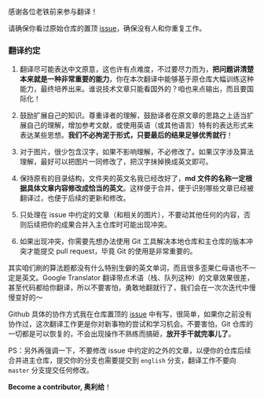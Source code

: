 感谢各位老铁前来参与翻译！

请确保你看过原始仓库的置顶 [issue](https://github.com/labuladong/fucking-algorithm/issues/9)，确保没有人和你重复工作。

### 翻译约定

1. 翻译尽可能表达中文原意，这也许有点难度，不过要尽力而为，**把问题讲清楚本来就是一种非常重要的能力**，你在本次翻译中能够基于原仓库大幅训练这种能力，最终培养出来。谁说技术文章只能看国外的？咱也来点输出，而且要国际化！

2. 鼓励扩展自己的知识。尊重译者的理解，鼓励译者在原文章的思路之上适当扩展自己的理解，增加参考文献，或使用英语（或其他语言）特有的表达形式来表达某些思想。**我们不必拘泥于形式，只要最后的结果足够优秀就行**！

3. 对于图片，很少包含汉字，如果不影响理解，不必修改了。如果汉字涉及算法理解，最好可以把图片一同修改了，把汉字抹掉换成英文即可。

4. 保持原有的目录结构，文件夹的英文名我已经改好了，**md 文件的名称一定根据具体文章内容修改成恰当的英文**。这样便于合并，便于识别哪些文章已经被翻译过，也便于后续的更新和修改。

5. 只处理在 issue 中约定的文章（和相关的图片），不要动其他任何的内容，否则后续把你的成果合并入主仓库时可能出现冲突。

6. 如果出现冲突，你需要先想办法使用 Git 工具解决本地仓库和主仓库的版本冲突才能提交 pull request，毕竟 Git 的使用是非常重要的。

其实咱们刷的算法题都没有什么特别生僻的英文单词，而且很多歪果仁母语也不一定是英文。Google Translator 翻译带点术语（栈、队列这种）的文章效果很差，甚至代码都给你翻译，所以不要害怕，勇敢地翻就行了，我们会在一次次迭代中慢慢变好的～

Github 具体的协作方式我在仓库置顶的 [issue](https://github.com/labuladong/fucking-algorithm/issues/9) 中有写，很简单，如果你之前没有协作过，这次翻译工作更是你对新事物的尝试和学习机会。不要害怕，Git 仓库的一切都是可以恢复的，不会出现操作不熟练而搞砸，**放开手干就完事儿了**。

PS：另外再强调一下，不要修改 issue 中约定的之外的文章，以便你的仓库后续合并进主仓库，提交你的分支也需要提交到 `english` 分支，翻译工作不要向 `master` 分支提交任何修改。

**Become a contributor, 奥利给**！